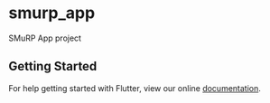 # smurp_app

SMuRP App project

## Getting Started

For help getting started with Flutter, view our online
[documentation](https://flutter.io/).
